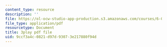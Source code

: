 ```yaml
---
content_type: resource
description: ''
file: https://ol-ocw-studio-app-production.s3.amazonaws.com/courses/6-046j-design-and-analysis-of-algorithms-spring-2015/9ccf3a4c0821d97d93073e217880f94d_eHZifpgyH_4.pdf
file_type: application/pdf
resourcetype: Document
title: 3play pdf file
uid: 9ccf3a4c-0821-d97d-9307-3e217880f94d
---
```


